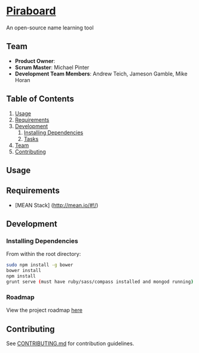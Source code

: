 # [Piraboard](https://piraboards.herokuapp.com/ "PiraBoard")

An open-source name learning tool

## Team

  - __Product Owner__: 
  - __Scrum Master__: Michael Pinter
  - __Development Team Members__: Andrew Teich, Jameson Gamble, Mike Horan

## Table of Contents

1. [Usage](#Usage)
1. [Requirements](#requirements)
1. [Development](#development)
    1. [Installing Dependencies](#installing-dependencies)
    1. [Tasks](#tasks)
1. [Team](#team)
1. [Contributing](#contributing)

## Usage

> 

## Requirements

- [MEAN Stack] (http://mean.io/#!/)

## Development

### Installing Dependencies

From within the root directory:

```sh
sudo npm install -g bower
bower install
npm install
grunt serve (must have ruby/sass/compass installed and mongod running)
```

### Roadmap

View the project roadmap [here](https://github.com/PiraBoard/studentBoard/issues)


## Contributing

See [CONTRIBUTING.md](https://github.com/PiraBoard/studentBoard/blob/master/CONTRIBUTING.md) for contribution guidelines.
